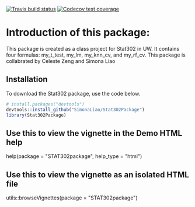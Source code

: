   <!-- badges: start -->
  [![Travis build status](https://travis-ci.com/SimonaLiao/Stat302Package.svg?branch=master)](https://travis-ci.com/SimonaLiao/Stat302Package)
  [![Codecov test coverage](https://codecov.io/gh/SimonaLiao/Stat302Package/branch/master/graph/badge.svg)](https://codecov.io/gh/SimonaLiao/Stat302Package?branch=master)
  <!-- badges: end -->

# Introduction of this package: 
This package is created as a class project for Stat302 in UW. It contains four formulas: my_t_test, my_lm, my_knn_cv, and my_rf_cv. This package is collabrated by Celeste Zeng and Simona Liao

## Installation
To download the Stat302 package, use the code below.

``` r
# install.packages("devtools")
devtools::install_github("SimonaLiao/Stat302Package")
library(Stat302Package)
```

## Use this to view the vignette in the Demo HTML help
help(package = "STAT302package", help_type = "html")

## Use this to view the vignette as an isolated HTML file
utils::browseVignettes(package = "STAT302package")



